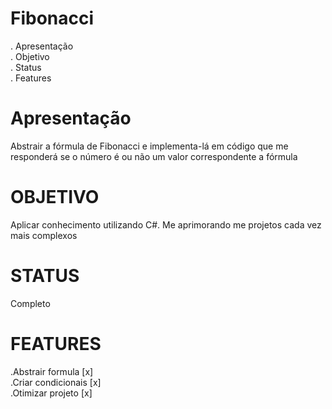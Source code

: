 # Fibonacci

. Apresentação            
. Objetivo          
. Status       
. Features        

# Apresentação
Abstrair a fórmula de Fibonacci e implementa-lá em código que me responderá
se o número é ou não um valor correspondente a fórmula

# OBJETIVO
Aplicar conhecimento utilizando C#. Me aprimorando me projetos cada
vez mais complexos

# STATUS
Completo

# FEATURES
.Abstrair formula [x]                                                                                             
.Criar condicionais [x]                              
.Otimizar projeto [x]                            
